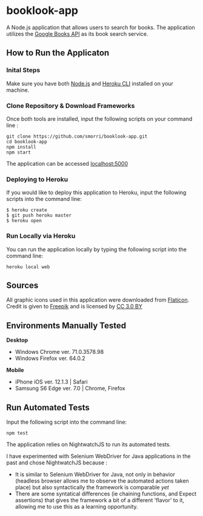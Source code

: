 # booklook-app

A Node.js application that allows users to search for books. The application utilizes the [Google Books API](https://developers.google.com/books/ "Google Books API") as its book search service. 

## How to Run the Applicaton

### Inital Steps 

Make sure you have both [Node.js](http://nodejs.org/ "Node.js") and [Heroku CLI](https://cli.heroku.com/ "Heroku CLI") installed on your machine. 

### Clone Repository & Download Frameworks

Once both tools are installed, input the following scripts on your command line : 
```
git clone https://github.com/smorri/booklook-app.git
cd booklook-app
npm install
npm start
```

The application can be accessed [localhost:5000](http://localhost:5000/ "localhost:5000")

### Deploying to Heroku
If you would like to deploy this application to Heroku, input the following scripts into the command line: 
```
$ heroku create
$ git push heroku master
$ heroku open
```

### Run Locally via Heroku
You can run the application locally by typing the following script into the command line: 
```
heroku local web
```

## Sources
All graphic icons used in this application were downloaded from [Flaticon](https://www.flaticon.com/ "Flaticon").
Credit is given to [Freepik](https://www.freepik.com/ "Freepik") and is licensed by [CC 3.0 BY](http://creativecommons.org/licenses/by/3.0/ "CC 3.0 BY") 

## Environments Manually Tested
**Desktop**
- Windows Chrome ver. 71.0.3578.98
- Windows Firefox ver. 64.0.2

**Mobile**
- iPhone iOS ver. 12.1.3 | Safari
- Samsung S6 Edge ver. 7.0 | Chrome, Firefox

## Run Automated Tests

Input the following script into the command line:
```
npm test
```

The application relies on NightwatchJS to run its automated tests.

I have experimented with Selenium WebDriver for Java applications in the past and chose NightwatchJS because : 
- It is similar to Selenium WebDriver for Java, not only in behavior (headless browser allows me to observe the automated actions taken place) but also syntactically the framework is comparable _yet_
- There are some syntatical differences (ie chaining functions, and Expect assertions) that gives the framework a bit of a different 'flavor' to it, allowing me to use this as a learning opportunity. 